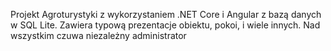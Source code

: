 Projekt Agroturystyki z wykorzystaniem .NET Core i Angular z bazą danych w SQL Lite. 
Zawiera typową prezentacje obiektu, pokoi, i wiele innych. Nad wszystkim czuwa niezależny administrator
